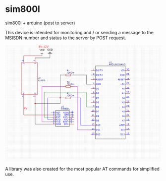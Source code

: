 # sim800l
sim800l + arduino (post to server)

This device is intended for monitoring and / or sending a message to the MSISDN number and status to the server by POST request.

![SCHEM  ](https://github.com/nexxie/sim800l/blob/main/SIM800L.PNG)

A library was also created for the most popular AT commands for simplified use.

